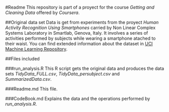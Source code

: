 #Readme
This repository is part of a proyect for the course *Getting and Cleaning Data* offered by *Coursera*.

##Original data set
Data is get from experiments from the proyect *Human Activity Recognition Using Smartphones* carried by Non Linear Complex Systems Laboratory in Smartlab, Genova, Italy. It involves a series of activities performed by subjects while wearing a smartphone atached to their waist.
You can find extended information about the dataset in [UCI Machine Learning Repository](https://archive.ics.uci.edu/ml/datasets/Human+Activity+Recognition+Using+Smartphones).

##Files included

###run_analysis.R
This R script gets the original data and produces the data sets *TidyData_FULL.csv*, *TidyData_persubject.csv* and *SummarizedData.csv*.

###Readme.md
This file.

###CodeBook.md
Explains the data and the operations performed by *run_analysis.R*.
